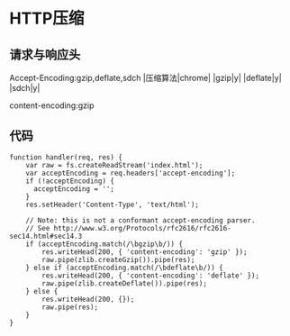 # HTTP压缩
## 请求与响应头
Accept-Encoding:gzip,deflate,sdch
|压缩算法|chrome|
|gzip|y|
|deflate|y|
|sdch|y|


content-encoding:gzip
## 代码

	function handler(req, res) {
    	var raw = fs.createReadStream('index.html');
    	var acceptEncoding = req.headers['accept-encoding'];
    	if (!acceptEncoding) {
      	  acceptEncoding = '';
    	}
    	res.setHeader('Content-Type', 'text/html');
	
    	// Note: this is not a conformant accept-encoding parser.
    	// See http://www.w3.org/Protocols/rfc2616/rfc2616-sec14.html#sec14.3
    	if (acceptEncoding.match(/\bgzip\b/)) {
        	res.writeHead(200, { 'content-encoding': 'gzip' });
        	raw.pipe(zlib.createGzip()).pipe(res);
    	} else if (acceptEncoding.match(/\bdeflate\b/)) {
        	res.writeHead(200, { 'content-encoding': 'deflate' });
        	raw.pipe(zlib.createDeflate()).pipe(res);
    	} else {
      	    res.writeHead(200, {});
      		raw.pipe(res);
    	}
	}


